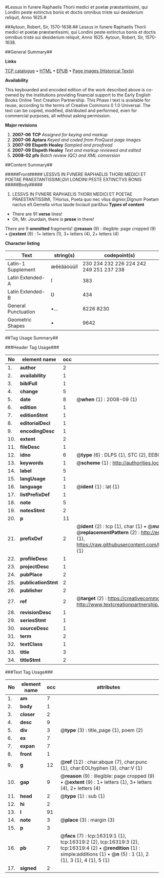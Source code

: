 #Lessus in funere Raphaelis Thorii medici et poetæ præstantissimi, qui Londini peste extinctus bonis et doctis omnibus triste sui desiderium reliquit, Anno 1625.#

##Aytoun, Robert, Sir, 1570-1638.##
Lessus in funere Raphaelis Thorii medici et poetæ præstantissimi, qui Londini peste extinctus bonis et doctis omnibus triste sui desiderium reliquit, Anno 1625.
Aytoun, Robert, Sir, 1570-1638.

##General Summary##

**Links**

[TCP catalogue](http://www.ota.ox.ac.uk/tcp/)  • 
[HTML](http://tei.it.ox.ac.uk/tcp/Texts-HTML/free/A00/A00164.html)  • 
[EPUB](http://tei.it.ox.ac.uk/tcp/Texts-EPUB/free/A00/A00164.epub) • 
[Page images (Historical Texts)](https://data.historicaltexts.jisc.ac.uk/view?pubId=eebo-99851065e&pageId=eebo-99851065e-16319-1)

**Availability**

This keyboarded and encoded edition of the
	       work described above is co-owned by the institutions
	       providing financial support to the Early English Books
	       Online Text Creation Partnership. This Phase I text is
	       available for reuse, according to the terms of Creative
	       Commons 0 1.0 Universal. The text can be copied,
	       modified, distributed and performed, even for
	       commercial purposes, all without asking permission.

**Major revisions**

1. __2007-06__ __TCP__ *Assigned for keying and markup*
1. __2007-06__ __Aptara__ *Keyed and coded from ProQuest page images*
1. __2007-09__ __Elspeth Healey__ *Sampled and proofread*
1. __2007-09__ __Elspeth Healey__ *Text and markup reviewed and edited*
1. __2008-02__ __pfs__ *Batch review (QC) and XML conversion*

##Content Summary##

#####Front#####
LESSVS
IN FVNERE
RAPHAELIS THORII
MEDICI ET POETAE
PRAESTANTISSIMI,QVI LONDINI PESTE
EXTINCTVS BONIS
#####Body#####

1. LESSVS
IN FVNERE
RAPHAELIS THORII
MEDICI ET POETAE
PRAESTANTISSIMI,
THorius, Poeta quo nec vllus dignior,Dignum Poetam nactus eſt.Gemella virtus laude ſociauit pariƲiuu
**Types of content**

  * There are 91 **verse** lines!
  * Oh, Mr. Jourdain, there is **prose** in there!

There are 9 **ommitted** fragments! 
 @__reason__ (9) : illegible: page cropped (9)  •  @__extent__ (9) : 1+ letters (1), 3+ letters (4), 2+ letters (4)

**Character listing**


|Text|string(s)|codepoint(s)|
|---|---|---|
|Latin-1 Supplement|æêèâàòùûíî|230 234 232 226 224 242 249 251 237 238|
|Latin Extended-A|ſ|383|
|Latin Extended-B|Ʋ|434|
|General Punctuation|•…|8226 8230|
|Geometric Shapes|▪|9642|

##Tag Usage Summary##

###Header Tag Usage###

|No|element name|occ|attributes|
|---|---|---|---|
|1.|__author__|2||
|2.|__availability__|1||
|3.|__biblFull__|1||
|4.|__change__|5||
|5.|__date__|8| @__when__ (1) : 2008-09 (1)|
|6.|__edition__|1||
|7.|__editionStmt__|1||
|8.|__editorialDecl__|1||
|9.|__encodingDesc__|1||
|10.|__extent__|2||
|11.|__fileDesc__|1||
|12.|__idno__|6| @__type__ (6) : DLPS (1), STC (2), EEBO-CITATION (1), PROQUEST (1), VID (1)|
|13.|__keywords__|1| @__scheme__ (1) : http://authorities.loc.gov/ (1)|
|14.|__label__|5||
|15.|__langUsage__|1||
|16.|__language__|1| @__ident__ (1) : lat (1)|
|17.|__listPrefixDef__|1||
|18.|__note__|5||
|19.|__notesStmt__|2||
|20.|__p__|11||
|21.|__prefixDef__|2| @__ident__ (2) : tcp (1), char (1)  •  @__matchPattern__ (2) : ([0-9\-]+):([0-9IVX]+) (1), (.+) (1)  •  @__replacementPattern__ (2) : http://eebo.chadwyck.com/downloadtiff?vid=$1&page=$2 (1), https://raw.githubusercontent.com/textcreationpartnership/Texts/master/tcpchars.xml#$1 (1)|
|22.|__profileDesc__|1||
|23.|__projectDesc__|1||
|24.|__pubPlace__|2||
|25.|__publicationStmt__|2||
|26.|__publisher__|2||
|27.|__ref__|2| @__target__ (2) : https://creativecommons.org/publicdomain/zero/1.0/ (1), http://www.textcreationpartnership.org/docs/. (1)|
|28.|__revisionDesc__|1||
|29.|__seriesStmt__|1||
|30.|__sourceDesc__|1||
|31.|__term__|2||
|32.|__textClass__|1||
|33.|__title__|3||
|34.|__titleStmt__|2||


###Text Tag Usage###

|No|element name|occ|attributes|
|---|---|---|---|
|1.|__am__|7||
|2.|__body__|1||
|3.|__closer__|2||
|4.|__desc__|9||
|5.|__div__|3| @__type__ (3) : title_page (1), poem (2)|
|6.|__ex__|7||
|7.|__expan__|7||
|8.|__front__|1||
|9.|__g__|12| @__ref__ (12) : char:abque (7), char:punc (1), char:EOLhyphen (3), char:V (1)|
|10.|__gap__|9| @__reason__ (9) : illegible: page cropped (9)  •  @__extent__ (9) : 1+ letters (1), 3+ letters (4), 2+ letters (4)|
|11.|__head__|2| @__type__ (1) : sub (1)|
|12.|__hi__|2||
|13.|__l__|91||
|14.|__note__|3| @__place__ (3) : margin (3)|
|15.|__p__|3||
|16.|__pb__|7| @__facs__ (7) : tcp:16319:1 (1), tcp:16319:2 (2), tcp:16319:3 (2), tcp:16319:4 (2)  •  @__rendition__ (1) : simple:additions (1)  •  @__n__ (5) : 1 (1), 2 (1), 3 (1), 4 (1), 5 (1)|
|17.|__signed__|2||
